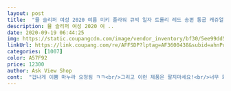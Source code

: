 ```yaml
---
layout: post 
title:  "뮬 슬리퍼 여성 2020 여름 미키 플라워 큐빅 일자 트롤리 레드 송편 통굽 캐쥬얼 슬리퍼 0605-25" 
description: 뮬 슬리퍼 여성 2020 여 ..
date: 2020-09-19 06:44:25 
img: https://static.coupangcdn.com/image/vendor_inventory/bf30/5ee99dd577ea80fccc572370fae0fa824b4e0b3f54ec7dd4a7e56a6f6076.jpg 
linkUrl: https://link.coupang.com/re/AFFSDP?lptag=AF3600438&subid=ahnPublicAsk&pageKey=1675053127&itemId=2853856314&vendorItemId=71087602898&traceid=V0-113-b5c80cf46dfa8e4f 
categories: [1007] 
color: A57F92 
price: 12300 
author: Ask View Shop 
cont:  "겁나게 이쁨 마누라 요정됨 ㅋㅋ<br/>그리고 이런 제품은 팔지마세요!<br/>너무 화가 나는게 오늘 서핑가는데 이상처가 물에 들어가면 너무 쓰라릴것 같습니다<br/>돈만 버리고  상처 사진 올릴께요<br/>별 하나도 아까운 제품!<br/>불량 반품 해주세요<br/>불량입니자<br/>슬리퍼 앞쪽이 칼날 같아서 발가락 윗쪽 피부가 다 까져요<br/>약값이 더들겠어요<br/>이런 제품 팔지 마세요<br/>이쁘면 뭐합니까!<br/>휴가갈때 신고 가려고 샀는데 상처만 남기고<br/>" 
---
```

